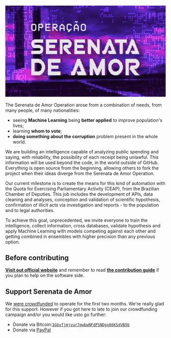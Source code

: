 ![Operação Serenata de Amor](logo.png)

The Serenata de Amor Operation arose from a combination of needs, from many people, of many nationalities:

- seeing **Machine Learning** being **better applied** to improve population's lives;
- learning **whom to vote**;
- **doing something about the corruption** problem present in the whole world.

We are building an intelligence capable of analyzing public spending and saying, with reliability, the possibility of each receipt being unlawful. This information will be used beyond the code, in the world outside of GitHub. Everything is open source from the beginning, allowing others to fork the project when their ideas diverge from the Serenata de Amor Operation.

Our current milestone is to create the means for this kind of automation with the Quota for Exercising Parliamentary Activity (CEAP), from the Brazilian Chamber of Deputies. This job includes the development of APIs, data cleaning and analyses, conception and validation of scientific hypothesis, confirmation of illicit acts via investigation and reports - to the population and to legal authorities.

To achieve this goal, unprecedented, we invite everyone to train the intelligence, collect information, cross databases, validate hypothesis and apply Machine Learning with models competing against each other and getting combined in ensembles with higher precision than any previous option.

## Before contributing

**[Visit out official website](http://serenata.datasciencebr.com/)** and remember to read **[the contribution guide](/CONTRIBUTING.md)** if you plan to help on the software side.

## Support Serenata de Amor

We [were crowdfunded](https://catarse.me/serenata) to operate for the first two months. We're really glad for this support. However if you got here to late to join our crowdfunding campaign and/or you would like usto go further:

* Donate via Bitcoin:[`1Gbvfjmjvur7qwbwNFdPSNDgx66KSdVB5b`](bitcoin:1Gg9CVZNYmzMTAjGfMg62w3b6MM7D1UAUV?amount=0.01&message=Supporting%20project%20Serenata%20de%20Amor)
* Donate via [PayPal](https://www.paypal.com/cgi-bin/webscr?cmd=_donations&business=%63%75%64%75%63%6f%73%40%67%6d%61%69%6c%2e%63%6f%6d&lc=GB&item_name=Serenata%20de%20Amor&currency_code=BRL&bn=PP%2dDonationsBF%3abtn_donate_SM%2egif%3aNonHosted)